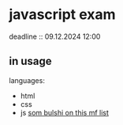 # javascript exam
deadline :: 09.12.2024 12:00
## in usage
languages:
- html
- css
- js
[som bulshi on this mf list](https://youtu.be/klk_EdoqY48?si=GUTupc1LCZGpVKQB&t=766)
